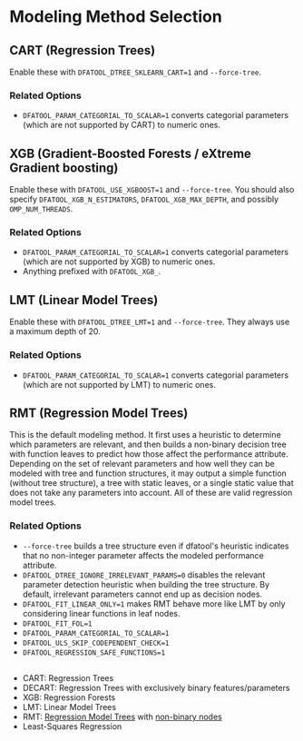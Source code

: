 # Modeling Method Selection

## CART (Regression Trees)

Enable these with `DFATOOL_DTREE_SKLEARN_CART=1` and `--force-tree`.

### Related Options

* `DFATOOL_PARAM_CATEGORIAL_TO_SCALAR=1` converts categorial parameters (which are not supported by CART) to numeric ones.

## XGB (Gradient-Boosted Forests / eXtreme Gradient boosting)

Enable these with `DFATOOL_USE_XGBOOST=1` and `--force-tree`.
You should also specify `DFATOOL_XGB_N_ESTIMATORS`, `DFATOOL_XGB_MAX_DEPTH`, and possibly `OMP_NUM_THREADS`.

### Related Options

* `DFATOOL_PARAM_CATEGORIAL_TO_SCALAR=1` converts categorial parameters (which are not supported by XGB) to numeric ones.
* Anything prefixed with `DFATOOL_XGB_`.

## LMT (Linear Model Trees)

Enable these with `DFATOOL_DTREE_LMT=1` and `--force-tree`.
They always use a maximum depth of 20.

### Related Options

* `DFATOOL_PARAM_CATEGORIAL_TO_SCALAR=1` converts categorial parameters (which are not supported by LMT) to numeric ones.

## RMT (Regression Model Trees)

This is the default modeling method.
It first uses a heuristic to determine which parameters are relevant, and then builds a non-binary decision tree with function leaves to predict how those affect the performance attribute.
Depending on the set of relevant parameters and how well they can be modeled with tree and function structures, it may output a simple function (without tree structure), a tree with static leaves, or a single static value that does not take any parameters into account.
All of these are valid regression model trees.

### Related Options

* `--force-tree` builds a tree structure even if dfatool's heuristic indicates that no non-integer parameter affects the modeled performance attribute.
* `DFATOOL_DTREE_IGNORE_IRRELEVANT_PARAMS=0` disables the relevant parameter detection heuristic when building the tree structure. By default, irrelevant parameters cannot end up as decision nodes.
* `DFATOOL_FIT_LINEAR_ONLY=1` makes RMT behave more like LMT by only considering linear functions in leaf nodes.
* `DFATOOL_FIT_FOL=1`
* `DFATOOL_PARAM_CATEGORIAL_TO_SCALAR=1`
* `DFATOOL_ULS_SKIP_CODEPENDENT_CHECK=1`
* `DFATOOL_REGRESSION_SAFE_FUNCTIONS=1`

##


* CART: Regression Trees
* DECART: Regression Trees with exclusively binary features/parameters
* XGB: Regression Forests
* LMT: Linear Model Trees
* RMT: [Regression Model Trees](https://ess.cs.uos.de/static/papers/Friesel-2022-CPSIoTBench.pdf) with [non-binary nodes](https://ess.cs.uos.de/static/papers/Friesel-2022-CAIN.pdf)
* Least-Squares Regression

